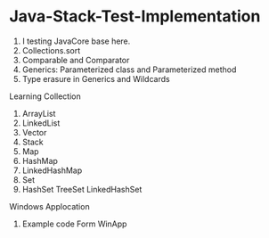 # Java-Stack-Test-Implementation
1. I testing JavaCore base here.
2. Collections.sort 
3. Comparable and Comparator
4. Generics: Parameterized class and Parameterized method
5. Type erasure in Generics and Wildcards

Learning Collection
1. ArrayList
2. LinkedList
3. Vector
4. Stack
5. Map
6. HashMap
7. LinkedHashMap
8. Set
9. HashSet TreeSet LinkedHashSet


Windows Applocation
1. Example code Form WinApp